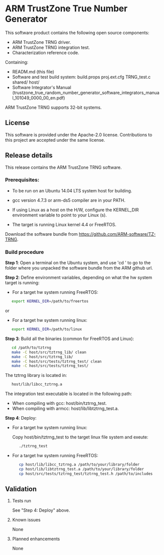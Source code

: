 # ARM TrustZone True Number Generator

This software product contains the following open source components:

* ARM TrustZone TRNG driver.
* ARM TrustZone TRNG integration test.
* Characterization reference code.
	

Containing:

* READM.md (this file)
* Software and test build system:
    build.props
    proj.ext.cfg
    TRNG_test.c
    shared/
    host/  
* Software Integrator's Manual   (trustzone_true_random_number_generator_software_integrators_manual_101049_0000_00_en.pdf)

ARM TrustZone TRNG supports 32-bit systems.

## License 

This software is provided under the Apache-2.0 license. Contributions to this project are accepted under the same license.
		
	
## Release details

This release contains the ARM TrustZone TRNG software.

### Prerequisites:

* To be run on an Ubuntu 14.04 LTS system host for building. 

* gcc version 4.7.3 or arm-ds5 compiler are in your PATH.

* If using Linux as a host on the H/W, configure the KERNEL_DIR environment variable to point to your Linux (s).

* The target is running Linux kernel 4.4 or FreeRTOS.

Download the software bundle from https://github.com/ARM-software/TZ-TRNG.

### Build procedure

**Step 1**: Open a terminal on the Ubuntu system, and use 'cd <path>' to go to the folder where you unpacked the software bundle from the ARM github url.

**Step 2**: Define environment variables, depending on what the hw system target is running:

* For a target hw system running FreeRTOS:
```bash
   export KERNEL_DIR=/path/to/freertos
```
or

* For a target hw system running linux:
```bash
   export KERNEL_DIR=/path/to/linux
```				
  
**Step 3**: Build all the binaries (common for FreeRTOS and Linux):
```bash
   cd /path/to/tztrng
   make -C host/src/tztrng_lib/ clean
   make -C host/src/tztrng_lib/
   make -C host/src/tests/tztrng_test/ clean 
   make -C host/src/tests/tztrng_test/ 
```			
The tztrng library is located in:
```bash
   host/lib/libcc_tztrng.a        
```
	
The integration test executable is located in the following path:
   - When compiling with gcc: host/bin/tztrng_test.
   - When compiling with armcc: host/lib/libtztrng_test.a.


**Step 4**: Deploy:
* For a target hw system running linux:

  Copy host/bin/tztrng_test to the target linux file system and exeute:
  ```bash
     ./tztrng_test
  ```

* For a target hw system running FreeRTOS:

  ```bash
     cp host/lib/libcc_tztrng.a /path/to/your/library/folder
     cp host/lib/libtztrng_test.a /path/to/your/library/folder
     cp host/src/tests/tztrng_test/tztrng_test.h /path/to/includes
  ```
    
## Validation

1. Tests run

    See "Step 4: Deploy" above.

1. Known issues
        
    None

1. Planned enhancements
        
    None
